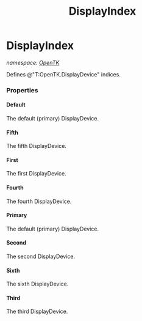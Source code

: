 ﻿---
title: DisplayIndex
---

# DisplayIndex
_namespace: [OpenTK](N-OpenTK.html)_

Defines @"T:OpenTK.DisplayDevice" indices.



### Properties

#### Default
The default (primary) DisplayDevice.
#### Fifth
The fifth DisplayDevice.
#### First
The first DisplayDevice.
#### Fourth
The fourth DisplayDevice.
#### Primary
The default (primary) DisplayDevice.
#### Second
The second DisplayDevice.
#### Sixth
The sixth DisplayDevice.
#### Third
The third DisplayDevice.

